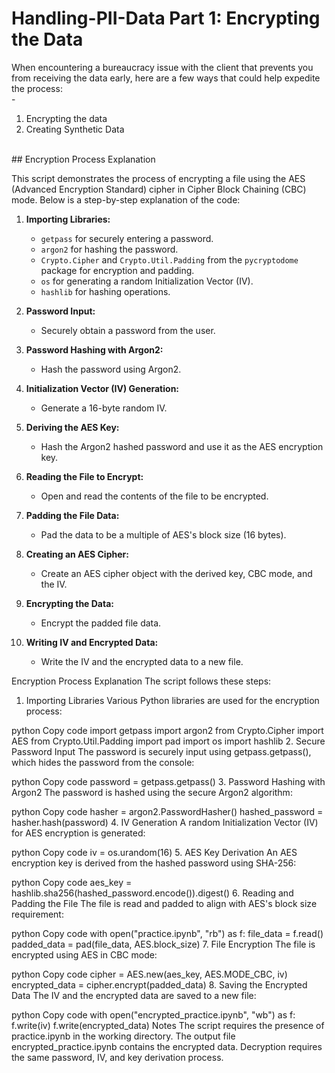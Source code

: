 # Handling-PII-Data Part 1: Encrypting the Data
When encountering a bureaucracy issue with the client that prevents you from receiving the data early, here are a few ways that could help expedite the process:
<br />-
1. Encrypting the data <br />
2. Creating Synthetic Data

<br />
## Encryption Process Explanation

This script demonstrates the process of encrypting a file using the AES (Advanced Encryption Standard) cipher in Cipher Block Chaining (CBC) mode. Below is a step-by-step explanation of the code:

1. **Importing Libraries:**
   - `getpass` for securely entering a password.
   - `argon2` for hashing the password.
   - `Crypto.Cipher` and `Crypto.Util.Padding` from the `pycryptodome` package for encryption and padding.
   - `os` for generating a random Initialization Vector (IV).
   - `hashlib` for hashing operations.

2. **Password Input:**
   - Securely obtain a password from the user.

3. **Password Hashing with Argon2:**
   - Hash the password using Argon2.

4. **Initialization Vector (IV) Generation:**
   - Generate a 16-byte random IV.

5. **Deriving the AES Key:**
   - Hash the Argon2 hashed password and use it as the AES encryption key.

6. **Reading the File to Encrypt:**
   - Open and read the contents of the file to be encrypted.

7. **Padding the File Data:**
   - Pad the data to be a multiple of AES's block size (16 bytes).

8. **Creating an AES Cipher:**
   - Create an AES cipher object with the derived key, CBC mode, and the IV.

9. **Encrypting the Data:**
   - Encrypt the padded file data.

10. **Writing IV and Encrypted Data:**
    - Write the IV and the encrypted data to a new file.

Encryption Process Explanation
The script follows these steps:

1. Importing Libraries
Various Python libraries are used for the encryption process:

python
Copy code
import getpass
import argon2
from Crypto.Cipher import AES
from Crypto.Util.Padding import pad
import os
import hashlib
2. Secure Password Input
The password is securely input using getpass.getpass(), which hides the password from the console:

python
Copy code
password = getpass.getpass()
3. Password Hashing with Argon2
The password is hashed using the secure Argon2 algorithm:

python
Copy code
hasher = argon2.PasswordHasher()
hashed_password = hasher.hash(password)
4. IV Generation
A random Initialization Vector (IV) for AES encryption is generated:

python
Copy code
iv = os.urandom(16)
5. AES Key Derivation
An AES encryption key is derived from the hashed password using SHA-256:

python
Copy code
aes_key = hashlib.sha256(hashed_password.encode()).digest()
6. Reading and Padding the File
The file is read and padded to align with AES's block size requirement:

python
Copy code
with open("practice.ipynb", "rb") as f:
    file_data = f.read()
padded_data = pad(file_data, AES.block_size)
7. File Encryption
The file is encrypted using AES in CBC mode:

python
Copy code
cipher = AES.new(aes_key, AES.MODE_CBC, iv)
encrypted_data = cipher.encrypt(padded_data)
8. Saving the Encrypted Data
The IV and the encrypted data are saved to a new file:

python
Copy code
with open("encrypted_practice.ipynb", "wb") as f:
    f.write(iv)
    f.write(encrypted_data)
Notes
The script requires the presence of practice.ipynb in the working directory.
The output file encrypted_practice.ipynb contains the encrypted data.
Decryption requires the same password, IV, and key derivation process.
